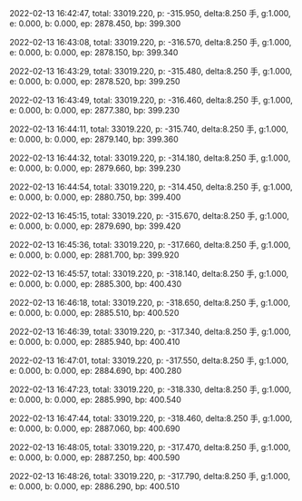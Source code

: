 2022-02-13 16:42:47, total: 33019.220, p: -315.950, delta:8.250 手, g:1.000, e: 0.000, b: 0.000, ep: 2878.450, bp: 399.300

2022-02-13 16:43:08, total: 33019.220, p: -316.570, delta:8.250 手, g:1.000, e: 0.000, b: 0.000, ep: 2878.150, bp: 399.340

2022-02-13 16:43:29, total: 33019.220, p: -315.480, delta:8.250 手, g:1.000, e: 0.000, b: 0.000, ep: 2878.520, bp: 399.250

2022-02-13 16:43:49, total: 33019.220, p: -316.460, delta:8.250 手, g:1.000, e: 0.000, b: 0.000, ep: 2877.380, bp: 399.230

2022-02-13 16:44:11, total: 33019.220, p: -315.740, delta:8.250 手, g:1.000, e: 0.000, b: 0.000, ep: 2879.140, bp: 399.360

2022-02-13 16:44:32, total: 33019.220, p: -314.180, delta:8.250 手, g:1.000, e: 0.000, b: 0.000, ep: 2879.660, bp: 399.230

2022-02-13 16:44:54, total: 33019.220, p: -314.450, delta:8.250 手, g:1.000, e: 0.000, b: 0.000, ep: 2880.750, bp: 399.400

2022-02-13 16:45:15, total: 33019.220, p: -315.670, delta:8.250 手, g:1.000, e: 0.000, b: 0.000, ep: 2879.690, bp: 399.420

2022-02-13 16:45:36, total: 33019.220, p: -317.660, delta:8.250 手, g:1.000, e: 0.000, b: 0.000, ep: 2881.700, bp: 399.920

2022-02-13 16:45:57, total: 33019.220, p: -318.140, delta:8.250 手, g:1.000, e: 0.000, b: 0.000, ep: 2885.300, bp: 400.430

2022-02-13 16:46:18, total: 33019.220, p: -318.650, delta:8.250 手, g:1.000, e: 0.000, b: 0.000, ep: 2885.510, bp: 400.520

2022-02-13 16:46:39, total: 33019.220, p: -317.340, delta:8.250 手, g:1.000, e: 0.000, b: 0.000, ep: 2885.940, bp: 400.410

2022-02-13 16:47:01, total: 33019.220, p: -317.550, delta:8.250 手, g:1.000, e: 0.000, b: 0.000, ep: 2884.690, bp: 400.280

2022-02-13 16:47:23, total: 33019.220, p: -318.330, delta:8.250 手, g:1.000, e: 0.000, b: 0.000, ep: 2885.990, bp: 400.540

2022-02-13 16:47:44, total: 33019.220, p: -318.460, delta:8.250 手, g:1.000, e: 0.000, b: 0.000, ep: 2887.060, bp: 400.690

2022-02-13 16:48:05, total: 33019.220, p: -317.470, delta:8.250 手, g:1.000, e: 0.000, b: 0.000, ep: 2887.250, bp: 400.590

2022-02-13 16:48:26, total: 33019.220, p: -317.790, delta:8.250 手, g:1.000, e: 0.000, b: 0.000, ep: 2886.290, bp: 400.510